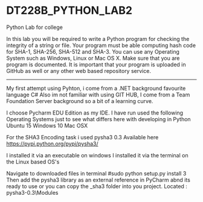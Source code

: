 # DT228B_PYTHON_LAB2
Python Lab for college

In this lab you will be required to write a Python program for checking the integrity of a string or file. 
Your program must be able computing hash code for SHA-1, SHA-256, SHA-512 and SHA-3. 
You can use any Operating System such as Windows, Linux or Mac OS X. 
Make sure that you are program is documented. It is important that your program is uploaded in GitHub as well or any other web based repository service.

_______________________________________________________

My first attempt using Pyhton, i come from a .NET background favourite language C# 
Also im not familiar with using GIT HUB, I come from a Team Foundation Server background so a bit of a learning curve.

I choose Pycharm EDU Edition as my IDE.
I have run used the following Operating Systems just to see what differs here with developing in Python
Ubuntu 15
Windows 10
Mac OSX 

For the SHA3 Encoding task i used pysha3 0.3
Available here https://pypi.python.org/pypi/pysha3/

I installed it via an executable on windows
I installed it via the terminal on the Linux based OS's

Navigate to downloaded files in terminal
#sudo python setup.py install
3
Then add the pysha3 library as an external reference in PyCharm abnd its ready to use or you can copy the _sha3 folder into you project.
Located : pysha3-0.3\Modules
